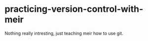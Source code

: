 # practicing-version-control-with-meir
Nothing really intresting, just teaching meir how to use git.
